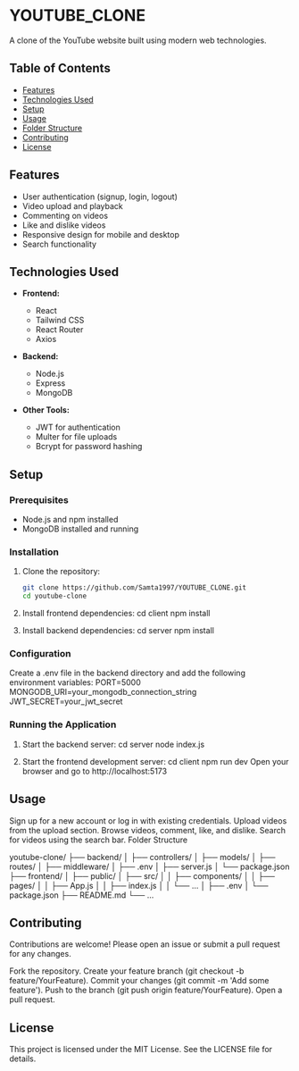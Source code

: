 ﻿# YOUTUBE_CLONE

A clone of the YouTube website built using modern web technologies.

## Table of Contents

- [Features](#features)
- [Technologies Used](#technologies-used)
- [Setup](#setup)
- [Usage](#usage)
- [Folder Structure](#folder-structure)
- [Contributing](#contributing)
- [License](#license)

## Features

- User authentication (signup, login, logout)
- Video upload and playback
- Commenting on videos
- Like and dislike videos
- Responsive design for mobile and desktop
- Search functionality

## Technologies Used

- **Frontend:**
  - React
  - Tailwind CSS
  - React Router
  - Axios

- **Backend:**
  - Node.js
  - Express
  - MongoDB

- **Other Tools:**
  - JWT for authentication
  - Multer for file uploads
  - Bcrypt for password hashing

## Setup

### Prerequisites

- Node.js and npm installed
- MongoDB installed and running

### Installation

1. Clone the repository:

   ```bash
   git clone https://github.com/Samta1997/YOUTUBE_CLONE.git
   cd youtube-clone

2. Install frontend dependencies:
    cd client
    npm install

3. Install backend dependencies:
    cd server
    npm install

### Configuration
Create a .env file in the backend directory and add the following environment variables:
PORT=5000
MONGODB_URI=your_mongodb_connection_string
JWT_SECRET=your_jwt_secret



### Running the Application
1. Start the backend server:
    cd server
    node index.js

2. Start the frontend development server:
    cd client
    npm run dev
    Open your browser and go to http://localhost:5173

## Usage
Sign up for a new account or log in with existing credentials.
Upload videos from the upload section.
Browse videos, comment, like, and dislike.
Search for videos using the search bar.
Folder Structure

youtube-clone/
├── backend/
│   ├── controllers/
│   ├── models/
│   ├── routes/
│   ├── middleware/
│   ├── .env
│   ├── server.js
│   └── package.json
├── frontend/
│   ├── public/
│   ├── src/
│   │   ├── components/
│   │   ├── pages/
│   │   ├── App.js
│   │   ├── index.js
│   │   └── ...
│   ├── .env
│   └── package.json
├── README.md
└── ...

## Contributing
Contributions are welcome! Please open an issue or submit a pull request for any changes.

Fork the repository.
Create your feature branch (git checkout -b feature/YourFeature).
Commit your changes (git commit -m 'Add some feature').
Push to the branch (git push origin feature/YourFeature).
Open a pull request.

## License
This project is licensed under the MIT License. See the LICENSE file for details.

